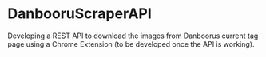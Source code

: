 # DanbooruScraperAPI
Developing a REST API to download the images from Danboorus current tag page using a Chrome Extension (to be developed once the API is working).
